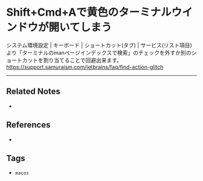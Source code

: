 # Shift+Cmd+Aで黄色のターミナルウインドウが開いてしまう
システム環境設定 | キーボード | ショートカット(タブ) | サービス(リスト項目) より「ターミナルのmanページインデックスで検索」のチェックを外すか別のショートカットを割り当てることで回避出来ます。
https://support.samuraism.com/jetbrains/faq/find-action-glitch

---
## Related Notes
- 

## References
- 

## Tags
- `macos` 